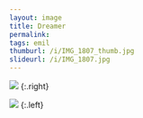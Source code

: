 ```yaml
---
layout: image
title: Dreamer
permalink: 
tags: emil
thumburl: /i/IMG_1807_thumb.jpg
slideurl: /i/IMG_1807.jpg 
---
```

![]({{site.url}}/i/IMG_1807.jpg)
{:.right}

![]({{site.url}}/i/IMG_1810.jpg)
{:.left}


